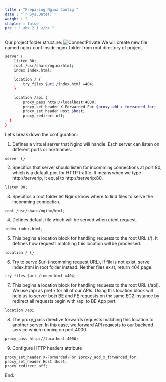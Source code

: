 ```yaml
---
title : "Preparing Nginx Config "
date : "`r Sys.Date()`"
weight : 2
chapter : false
pre : " <b> 2.1 </b> "
---
```


Our project folder structure:
![ConnectPrivate](/images/folder_structure.png) 
We will create new file named nginx.conf inside nginx folder from root directory of project.
```bash
server {
    listen 80;
    root /usr/share/nginx/html;
    index index.html;

    location / {
        try_files $uri /index.html =404;
    }

    location /api {
        proxy_pass http://localhost:4000;
        proxy_set_header X-Forwarded-For $proxy_add_x_forwarded_for;
        proxy_set_header Host $host;
        proxy_redirect off;
  }
}
```

Let's break down the configuration:

1. Defines a virtual server that Nginx will handle. Each server can listen on different ports or hostnames.

```
server {}
```
2. Specifics that server should listen for incomming connections at port 80, which is a default port for HTTP traffic. It means when we type http://serverip, it equal to http://serverip:80.
```
listen 80;
```
3. Specifics a root folder let Nginx know where to find files to serve the incomming connection.
```
root /usr/share/nginx/html;
```

4. Defines default file which will be served when client request.
```
index index.html;
```

5. This begins a location block for handling requests to the root URL (/). It defines how requests matching this location will be processed.
```
location / {}
```

6. Try to serve $uri (incomming request URL), if file is not exist, serve index.html in root folder instead. Neither files exist, return 404 page.
```
try_files $uri /index.html =404;
```

7. This begins a location block for handling requests to the root URL (/api). We use /api as prefix for all of our APIs. Using this location block will help us to server both BE and FE requests on the same EC2 instance by redirect all requests begin with /api to BE App port.
```
location /api
```

8. The proxy_pass directive forwards requests matching this location to another server. In this case, we forward API requests to our backend service which running on port 4000.
```
proxy_pass http://localhost:4000;
```
9. Configure HTTP headers attribute
```
proxy_set_header X-Forwarded-For $proxy_add_x_forwarded_for;
proxy_set_header Host $host;
proxy_redirect off;
```

End.